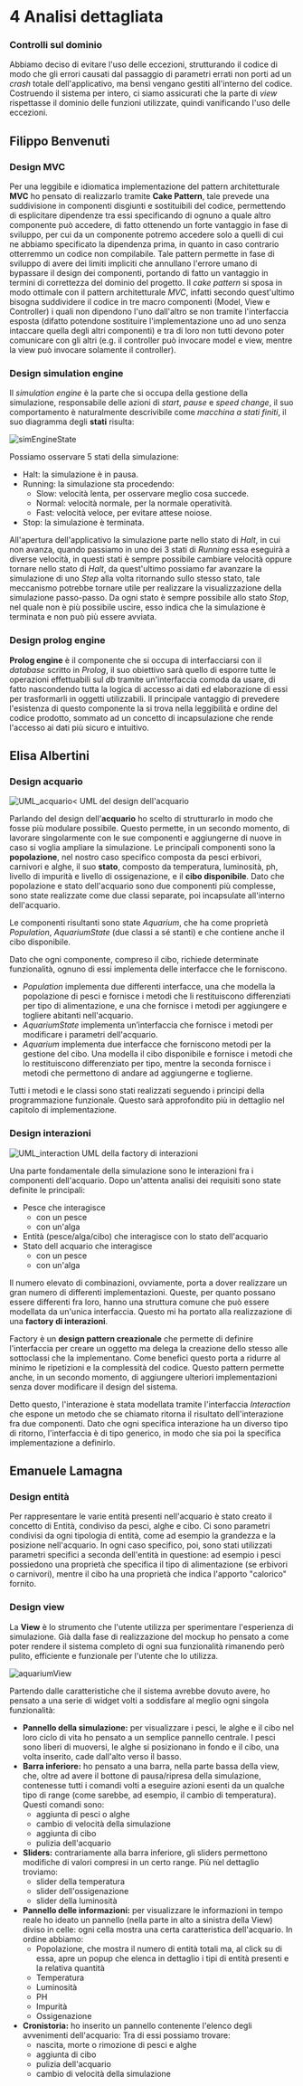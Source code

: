 # 4 Analisi dettagliata

### Controlli sul dominio
Abbiamo deciso di evitare l'uso delle eccezioni, strutturando il codice di modo che gli errori causati dal passaggio di parametri errati non porti ad un *crash* totale dell'applicativo, ma bensì vengano gestiti all'interno del codice.
Costruendo il sistema per intero, ci siamo assicurati che la parte di *view* rispettasse il dominio delle funzioni utilizzate, quindi vanificando l'uso delle eccezioni.

## Filippo Benvenuti

### Design MVC
Per una leggibile e idiomatica implementazione del pattern architetturale **MVC** ho pensato di realizzarlo tramite **Cake Pattern**, tale prevede una suddivisione in componenti disgiunti e sostituibili del codice, permettendo di esplicitare dipendenze tra essi specificando di ognuno a quale altro componente può accedere, di fatto ottenendo un forte vantaggio in fase di sviluppo, per cui da un componente potremo accedere solo a quelli di cui ne abbiamo specificato la dipendenza prima, in quanto in caso contrario otterremmo un codice non compilabile.
Tale pattern permette in fase di sviluppo di avere dei limiti impliciti che annullano l'errore umano di bypassare il design dei componenti, portando di fatto un vantaggio in termini di correttezza del dominio del progetto.
Il *cake pattern* si sposa in modo ottimale con il pattern architetturale *MVC*, infatti secondo quest'ultimo bisogna suddividere il codice in tre macro componenti (Model, View e Controller) i quali non dipendono l'uno dall'altro se non tramite l'interfaccia esposta (difatto potendone sostituire l'implementazione uno ad uno senza intaccare quella degli altri componenti) e tra di loro non tutti devono poter comunicare con gli altri (e.g. il controller può invocare model e view, mentre la view può invocare solamente il controller).

### Design simulation engine
Il *simulation engine* è la parte che si occupa della gestione della simulazione, responsabile delle azioni di *start*, *pause* e *speed change*, il suo comportamento è naturalmente descrivibile come *macchina a stati finiti*, il suo diagramma degli **stati** risulta:

![simEngineState](img/sim_engine_state.png)

Possiamo osservare 5 stati della simulazione:
- Halt: la simulazione è in pausa.
- Running: la simulazione sta procedendo:
  - Slow: velocità lenta, per osservare meglio cosa succede.
  - Normal: velocità normale, per la normale operatività.
  - Fast: velocità veloce, per evitare attese noiose.
- Stop: la simulazione è terminata.

All'apertura dell'applicativo la simulazione parte nello stato di *Halt*, in cui non avanza, quando passiamo in uno dei 3 stati di *Running* essa eseguirà a diverse velocità, in questi stati è sempre possibile cambiare velocità oppure tornare nello stato di *Halt*, da quest'ultimo possiamo far avanzare la simulazione di uno *Step* alla volta ritornando sullo stesso stato, tale meccanismo potrebbe tornare utile per realizzare la visualizzazione della simulazione passo-passo.
Da ogni stato è sempre possibile allo stato *Stop*, nel quale non è più possibile uscire, esso indica che la simulazione è terminata e non può più essere avviata.

### Design prolog engine
**Prolog engine** è il componente che si occupa di interfacciarsi con il *database* scritto in *Prolog*, il suo obiettivo sarà quello di esporre tutte le operazioni effettuabili sul *db* tramite un'interfaccia comoda da usare, di fatto nascondendo tutta la logica di accesso ai dati ed elaborazione di essi per trasformarli in oggetti utilizzabili.
Il principale vantaggio di prevedere l'esistenza di questo componente la si trova nella leggibilità e ordine del codice prodotto, sommato ad un concetto di incapsulazione che rende l'accesso ai dati più sicuro e intuitivo.

## Elisa Albertini

### Design acquario

![UML_acquario<](img/UML_aquarium.png)
UML del design dell'acquario

Parlando del design dell'**acquario** ho scelto di strutturarlo in modo che fosse più modulare possibile. Questo permette, in un secondo momento, di lavorare singolarmente con le sue componenti e aggiungerne di nuove in caso si voglia ampliare la simulazione.
Le principali componenti sono la **popolazione**, nel nostro caso specifico composta da pesci erbivori, carnivori e alghe, il suo **stato**, composto da temperatura, luminosità, ph, livello di impurità e livello di ossigenazione, e il **cibo disponibile**. Dato che popolazione e stato dell'acquario sono due componenti più complesse, sono state realizzate come due classi separate, poi incapsulate all'interno dell'acquario.
 
Le componenti risultanti sono state *Aquarium*, che ha come proprietà *Population*, *AquariumState* (due classi a sé stanti) e che contiene anche il cibo disponibile.
 
Dato che ogni componente, compreso il cibo, richiede determinate funzionalità, ognuno di essi implementa delle interfacce che le forniscono. 
* *Population* implementa due differenti interfacce, una che modella la popolazione di pesci e fornisce i metodi che li restituiscono differenziati per tipo di alimentazione, e una che fornisce i metodi per aggiungere e togliere abitanti nell'acquario.
* *AquariumState* implementa un’interfaccia che fornisce i metodi per modificare i parametri dell'acquario.
* *Aquarium* implementa due interfacce che forniscono metodi per la gestione del cibo. Una modella il cibo disponibile e fornisce i metodi che lo restituiscono differenziato per tipo, mentre la seconda fornisce i metodi che permettono di andare ad aggiungerne e toglierne.
 
Tutti i metodi e le classi sono stati realizzati seguendo i principi della programmazione funzionale. Questo sarà approfondito più in dettaglio nel capitolo di implementazione.


### Design interazioni
![UML_interaction](img/UML_Interaction.png)
UML della factory di interazioni

Una parte fondamentale della simulazione sono le interazioni fra i componenti dell'acquario.
Dopo un'attenta analisi dei requisiti sono state definite le principali:
* Pesce che interagisce
    * con un pesce
    * con un'alga
* Entità (pesce/alga/cibo) che interagisce con lo stato dell'acquario
* Stato dell acquario che interagisce
  * con un pesce
  * con un'alga
 
 Il numero elevato di combinazioni, ovviamente, porta a dover realizzare un gran numero di differenti implementazioni. Queste, per quanto possano essere differenti fra loro, hanno una struttura comune che può essere modellata da un'unica interfaccia. Questo mi ha portato alla realizzazione di una **factory di interazioni**. 
 
Factory è un **design pattern creazionale** che permette di definire l'interfaccia per creare un oggetto ma delega la creazione dello stesso alle sottoclassi che la implementano.
Come benefici questo porta a ridurre al minimo le ripetizioni e la complessità del codice. Questo pattern permette anche, in un secondo momento, di aggiungere ulteriori implementazioni senza dover modificare il design del sistema.
 
Detto questo, l'interazione è stata modellata tramite l'interfaccia *Interaction* che espone un metodo che se chiamato ritorna il risultato dell'interazione fra due componenti. Dato che ogni specifica interazione ha un diverso tipo di ritorno, l'interfaccia è di tipo generico, in modo che sia poi la specifica implementazione a definirlo.

## Emanuele Lamagna

### Design entità
Per rappresentare le varie entità presenti nell'acquario è stato creato il concetto di Entità, condiviso da pesci, alghe e cibo. Ci sono parametri condivisi da ogni tipologia di entità, come ad esempio la grandezza e la posizione nell'acquario. In ogni caso specifico, poi, sono stati utilizzati parametri specifici a seconda dell'entità in questione: ad esempio i pesci possiedono una proprietà che specifica il tipo di alimentazione (se erbivori o carnivori), mentre il cibo ha una proprietà che indica l'apporto "calorico" fornito.

### Design view
La **View** è lo strumento che l'utente utilizza per sperimentare l'esperienza di simulazione. Già dalla fase di realizzazione del mockup ho pensato a come poter rendere il sistema completo di ogni sua funzionalità rimanendo però pulito, efficiente e funzionale per l'utente che lo utilizza.

![aquariumView](img/aquarium.png)

Partendo dalle caratteristiche che il sistema avrebbe dovuto avere, ho pensato a una serie di widget volti a soddisfare al meglio ogni singola funzionalità:

- **Pannello della simulazione:** per visualizzare i pesci, le alghe e il cibo nel loro ciclo di vita ho pensato a un semplice pannello centrale.
  I pesci sono liberi di muoversi, le alghe si posizionano in fondo e il cibo, una volta inserito, cade dall'alto verso il basso.
- **Barra inferiore:** ho pensato a una barra, nella parte bassa della view, che, oltre ad avere il bottone di pausa/ripresa della simulazione, contenesse tutti i comandi volti a eseguire azioni esenti da un qualche tipo di range (come sarebbe, ad esempio, il cambio di temperatura).
  Questi comandi sono:
  - aggiunta di pesci o alghe
  - cambio di velocità della simulazione
  - aggiunta di cibo
  - pulizia dell'acquario
- **Sliders:** contrariamente alla barra inferiore, gli sliders permettono modifiche di valori compresi in un certo range. Più nel dettaglio troviamo:
  - slider della temperatura
  - slider dell'ossigenazione
  - slider della luminosità
- **Pannello delle informazioni:** per visualizzare le informazioni in tempo reale ho ideato un pannello (nella parte in alto a sinistra della View) diviso in celle: ogni cella mostra una certa caratteristica dell'acquario. In ordine abbiamo:
  - Popolazione, che mostra il numero di entità totali ma, al click su di essa, apre un popup che elenca in dettaglio i tipi di entità presenti e la relativa quantità
  - Temperatura
  - Luminosità
  - PH
  - Impurità
  - Ossigenazione
- **Cronistoria:** ho inserito un pannello contenente l'elenco degli avvenimenti dell'acquario: Tra di essi possiamo trovare:
  - nascita, morte o rimozione di pesci e alghe
  - aggiunta di cibo
  - pulizia dell'acquario
  - cambio di velocità della simulazione
